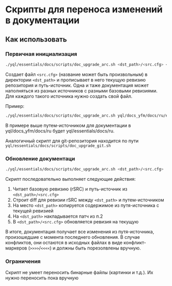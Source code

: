 # Скрипты для переноса изменений в документации

## Как использовать

### Первичная инициализация

```bash
./yql/essentials/docs/scripts/doc_upgrade_arc.sh <dst_path>/<src.cfg> <doc_source_dir>
```

Создает файл `<src.cfg>` (название может быть произвольным) в директории `<dst_path>` и прописывает в него текущую ревизию репозитория и путь-источник. Одна и таже документация может наполняться из разных источников с разными базовыми ревизиями. Для каждого такого источника нужно создать свой файл.


Пример:

```bash
./yql/essentials/docs/scripts/doc_upgrade_arc.sh yql/docs_yfm/docs/ru/essentials.base_rev yql/essentials/docs/ru
```

В примере выше путем-источником для документации в yql/docs_yfm/docs/ru будет yql/essentials/docs/ru.

Аналогичный скрипт для git-репозитория находится по пути `yql/essentials/docs/scripts/doc_upgrade_git.sh`

### Обновление документаци

```bash
./yql/essentials/docs/scripts/doc_upgrade_arc.sh <dst_path>/<src.cfg>
```

Скрипт последовательно выполняет следующие действия:
1. Читает базовую ревизию (rSRC) и путь-источник из `<dst_path>/<src.cfg>`
2. Строит diff для ревизии rSRC между `<dst_path>` и путем-источником
3. На место `<dst_path>` копируется содержимое из путя-источника с текущей ревизией
4. На `<dst_path>` накладывается патч из п.2
5. В `<dst_path>/<src.cfg>` обновляется ревизия на текущую

В итоге, документация получает все изменения из путя-источника, произошедшие с момента последнего обновления. В случае конфликтов, они остаются в исходных файлах в виде конфликт-маркеров (`>>>>`/`<<<<`) и должны быть порезолвлены вручную.

### Ограничения

Скрипт не умеет переносить бинарные файлы (картинки и т.д.). Их нужно переносить пока вручную
